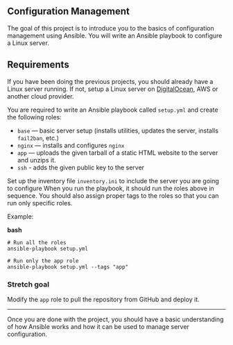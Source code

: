## Configuration Management


The goal of this project is to introduce you to the basics of configuration management using Ansible. You will write an Ansible playbook to configure a Linux server.

## Requirements

If you have been doing the previous projects, you should already have a Linux server running. If not, setup a Linux server on [DigitalOcean](https://m.do.co/c/b29aa8845df8), AWS or another cloud provider.

You are required to write an Ansible playbook called `setup.yml` and create the following roles:

* `base` — basic server setup (installs utilities, updates the server, installs `fail2ban`, etc.)
* `nginx` — installs and configures `nginx`
* `app` — uploads the given tarball of a static HTML website to the server and unzips it.
* `ssh` - adds the given public key to the server

Set up the inventory file `inventory.ini` to include the server you are going to configure When you run the playbook, it should run the roles above in sequence. You should also assign proper tags to the roles so that you can run only specific roles.

Example:

**bash**

```
# Run all the roles
ansible-playbook setup.yml

# Run only the app role
ansible-playbook setup.yml --tags "app"

```

### Stretch goal

Modify the `app` role to pull the repository from GitHub and deploy it.

---

Once you are done with the project, you should have a basic understanding of how Ansible works and how it can be used to manage server configuration.

